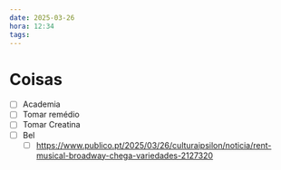 ```yaml
---
date: 2025-03-26
hora: 12:34
tags:
---
```





# Coisas
- [ ] Academia
- [ ] Tomar remédio
- [ ] Tomar Creatina
- [ ] Bel 
	- [ ] https://www.publico.pt/2025/03/26/culturaipsilon/noticia/rent-musical-broadway-chega-variedades-2127320
